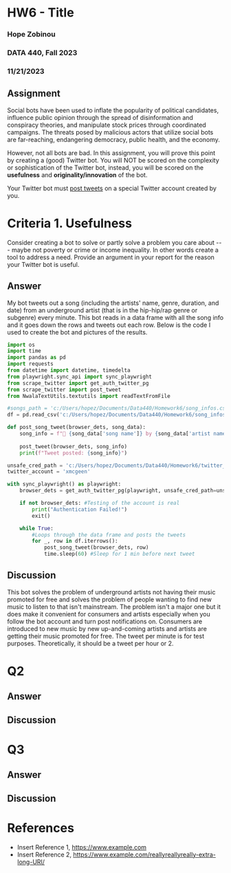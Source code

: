 # HW6 - Title
### Hope Zobinou
### DATA 440, Fall 2023
### 11/21/2023

## Assignment

Social bots have been used to inflate the popularity of political candidates, influence public opinion through the spread of disinformation and conspiracy theories, and manipulate stock prices through coordinated campaigns. The threats posed by malicious actors that utilize social bots are far-reaching, endangering democracy, public health, and the economy.

However, not all bots are bad. In this assignment, you will prove this point by creating a (good) Twitter bot. You will NOT be scored on the complexity or sophistication of the Twitter bot, instead, you will be scored on the **usefulness** and **originality/innovation** of the bot.

Your Twitter bot must [post tweets](https://github.com/anwala/teaching-web-science/tree/main/fall-2023/week-3/twitter-scraper#example-3-post-a-tweet) on a special Twitter account created by you.

 
# Criteria 1. Usefulness

Consider creating a bot to solve or partly solve a problem you care about --- maybe not poverty or crime or income inequality. In other words create a tool to address a need. Provide an argument in your report for the reason your Twitter bot is useful.

## Answer

My bot tweets out a song (including the artists' name, genre, duration, and date) from an underground artist (that is in the hip-hip/rap genre or subgenre) every minute. This bot reads in a data frame with all the song info and it goes down the rows and tweets out each row. Below is the code I used to create the bot and pictures of the results. 

```python
import os
import time
import pandas as pd
import requests
from datetime import datetime, timedelta
from playwright.sync_api import sync_playwright
from scrape_twitter import get_auth_twitter_pg
from scrape_twitter import post_tweet
from NwalaTextUtils.textutils import readTextFromFile

#songs_path = 'c:/Users/hopez/Documents/Data440/Homework6/song_infos.csv'
df = pd.read_csv('c:/Users/hopez/Documents/Data440/Homework6/song_infos.csv')

def post_song_tweet(browser_dets, song_data):
    song_info = f"🎵 {song_data['song name']} by {song_data['artist name']} ({song_data['genre']}) 🕒 Duration: {song_data['duration']} 📅 Released: {song_data['date']}"
    
    post_tweet(browser_dets, song_info)
    print(f"Tweet posted: {song_info}")

unsafe_cred_path = 'c:/Users/hopez/Documents/Data440/Homework6/twitter_creds.txt'
twitter_account = 'xmcgeen'

with sync_playwright() as playwright:
    browser_dets = get_auth_twitter_pg(playwright, unsafe_cred_path=unsafe_cred_path)

    if not browser_dets: #Testing of the account is real
        print("Authentication Failed!") 
        exit()

    while True:
        #Loops through the data frame and posts the tweets 
        for _, row in df.iterrows():
            post_song_tweet(browser_dets, row)
            time.sleep(60) #Sleep for 1 min before next tweet
```

## Discussion

This bot solves the problem of underground artists not having their music promoted for free and solves the problem of people wanting to find new music to listen to that isn't mainstream. The problem isn't a major one but it does make it convenient for consumers and artists especially when you follow the bot account and turn post notifications on. Consumers are introduced to new music by new up-and-coming artists and artists are getting their music promoted for free. The tweet per minute is for test purposes. Theoretically, it should be a tweet per hour or 2.    

# Q2

## Answer

## Discussion

# Q3

## Answer

## Discussion

# References

* Insert Reference 1, <https://www.example.com>
* Insert Reference 2, <https://www.example.com/reallyreallyreally-extra-long-URI/>
